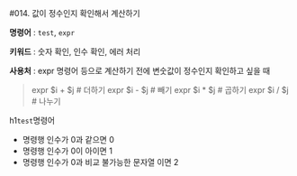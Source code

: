 #014. 값이 정수인지 확인해서 계산하기  

**명령어** : `test`, `expr`

**키워드** : 숫자 확인, 인수 확인, 에러 처리

**사용처** : expr 명령어 등으로 계산하기 전에 변숫값이 정수인지 확인하고 싶을 때

>expr $i + $j    # 더하기
>expr $i - $j    # 빼기
>expr $i \* $j   # 곱하기
>expr $i / $j    # 나누기

h1`test`명령어
- 명령행 인수가 0과 같으면 0
- 명령행 인수가 0이 아이면 1
- 명령행 인수가 0과 비교 불가능한 문자열 이면 2 
